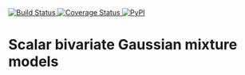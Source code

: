 <a href="https://travis-ci.org/openvax/sbgm">
    <img src="https://travis-ci.org/openvax/sbgm.svg?branch=master" alt="Build Status" />
</a>
<a href="https://coveralls.io/github/openvax/sbgm?branch=master">
    <img src="https://coveralls.io/repos/openvax/sbgm/badge.svg?branch=master&service=github" alt="Coverage Status" />
</a>
<a href="https://pypi.python.org/pypi/sbgm/">
    <img src="https://img.shields.io/pypi/v/sbgm.svg?maxAge=1000" alt="PyPI" />
</a>

# Scalar bivariate Gaussian mixture models



